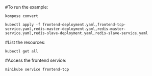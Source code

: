 #To run the example:

`kompose convert`

`kubectl apply -f frontend-deployment.yaml,frontend-tcp-service.yaml,redis-master-deployment.yaml,redis-master-service.yaml,redis-slave-deployment.yaml,redis-slave-service.yaml`

#List the resources:

`kubectl get all`


#Access the frontend service:

`minikube service frontend-tcp`